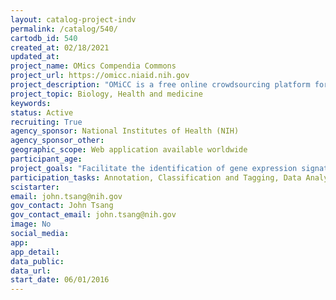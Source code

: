 ```yaml
---
layout: catalog-project-indv
permalink: /catalog/540/
cartodb_id: 540
created_at: 02/18/2021
updated_at: 
project_name: OMics Compendia Commons
project_url: https://omicc.niaid.nih.gov
project_description: "OMiCC is a free online crowdsourcing platform for creating and analyzing annotated gene expression data collections from over forty thousand human and mouse studies.  The platform takes publicly available genomic data from various databases and puts it in one place for members of the research community to categorize and annotate using standardized terms. Users can contribute to the online community by sharing metadata for data collation and analysis results across different studies.  This online tool allows users to pool groups of data and perform meta-analyses to develop novel biological insights.  All of these various data groupings are saved for further use and investigation."
project_topic: Biology, Health and medicine
keywords: 
status: Active
recruiting: True
agency_sponsor: National Institutes of Health (NIH)
agency_sponsor_other: 
geographic_scope: Web application available worldwide
participant_age: 
project_goals: "Facilitate the identification of gene expression signatures for various diseases and conditions by leveraging the collective expertise of the scientific community to efficiently annotate and group publicly available transcriptomic datasets"
participation_tasks: Annotation, Classification and Tagging, Data Analysis, Finding Entities, Sample Analysis
scistarter: 
email: john.tsang@nih.gov
gov_contact: John Tsang
gov_contact_email: john.tsang@nih.gov
image: No
social_media: 
app: 
app_detail: 
data_public: 
data_url: 
start_date: 06/01/2016
---
```

